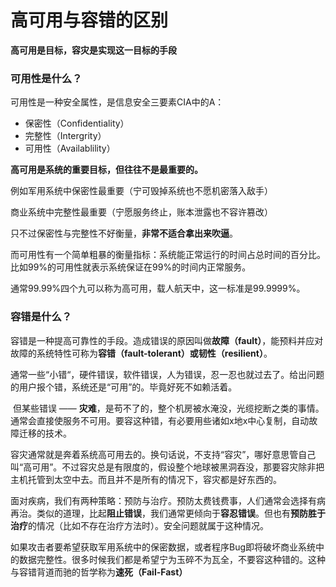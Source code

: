 # 高可用与容错的区别


**高可用是目标，容灾是实现这一目标的手段**



### 可用性是什么？

可用性是一种安全属性，是信息安全三要素CIA中的A：

- 保密性（Confidentiality）
- 完整性（Intergrity）
- 可用性（Availablility）

**高可用是系统的重要目标，但往往不是最重要的。**

例如军用系统中保密性最重要（宁可毁掉系统也不愿机密落入敌手）

商业系统中完整性最重要（宁愿服务终止，账本泄露也不容许篡改）

只不过保密性与完整性不好衡量，**非常不适合拿出来吹逼**。

而可用性有一个简单粗暴的衡量指标：系统能正常运行的时间占总时间的百分比。比如99%的可用性就表示系统保证在99%的时间内正常服务。

通常99.99%四个九可以称为高可用，载人航天中，这一标准是99.9999%。


### 容错是什么？

​	容错是一种提高可靠性的手段。造成错误的原因叫做**故障（fault）**，能预料并应对故障的系统特性可称为**容错（fault-tolerant）**或**韧性（resilient）**。

​	通常一些“小错“，硬件错误，软件错误，人为错误，忍一忍也就过去了。给出问题的用户报个错，系统还是“可用”的。毕竟好死不如赖活着。

​	但某些错误 —— **灾难**，是苟不了的，整个机房被水淹没，光缆挖断之类的事情。通常会直接使服务不可用。要容这种错，有必要用些诸如x地x中心复制，自动故障迁移的技术。

​	容灾通常就是奔着系统高可用去的。换句话说，不支持“容灾”，哪好意思管自己叫“高可用”。不过容灾总是有限度的，假设整个地球被黑洞吞没，那要容灾除非把主机托管到太空中去。而且并不是所有的情况下，容灾都是好东西的。

​	面对疾病，我们有两种策略：预防与治疗。预防太费钱费事，人们通常会选择有病再治。类似的道理，比起**阻止错误**，我们通常更倾向于**容忍错误**。但也有**预防胜于治疗**的情况（比如不存在治疗方法时）。安全问题就属于这种情况。

​	如果攻击者要希望获取军用系统中的保密数据，或者程序Bug即将破坏商业系统中的数据完整性。很多时候我们都是希望宁为玉碎不为瓦全，不要容这种错的。这种与容错背道而驰的哲学称为**速死（Fail-Fast）**

